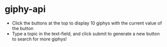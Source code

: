 # giphy-api
* Click the buttons at the top to display 10 giphys with the current value of the button
* Type a topic in the text-field, and click submit to generate a new button to search for more giphys!
